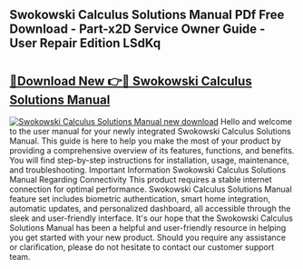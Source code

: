 ## Swokowski Calculus Solutions Manual PDf Free Download - Part-x2D Service Owner Guide - User Repair Edition LSdKq

# <h2><a href="http://bc9519.oget.top/?id=Swokowski+Calculus+Solutions+Manual">🔗Download New 👉🔴 Swokowski Calculus Solutions Manual</a></h2>

[![Swokowski Calculus Solutions Manual new download](https://i.imgur.com/5g1atiW.png)](http://bc9519.oget.top/?id=Swokowski+Calculus+Solutions+Manual)
Hello and welcome to the user manual for your newly integrated Swokowski Calculus Solutions Manual. This guide is here to help you make the most of your product by providing a comprehensive overview of its features, functions, and benefits. You will find step-by-step instructions for installation, usage, maintenance, and troubleshooting. Important Information Swokowski Calculus Solutions Manual Regarding Connectivity This product requires a stable internet connection for optimal performance. Swokowski Calculus Solutions Manual feature set includes biometric authentication, smart home integration, automatic updates, and personalized dashboard, all accessible through the sleek and user-friendly interface. It's our hope that the Swokowski Calculus Solutions Manual has been a helpful and user-friendly resource in helping you get started with your new product. Should you require any assistance or clarification, please do not hesitate to contact our customer support team.
